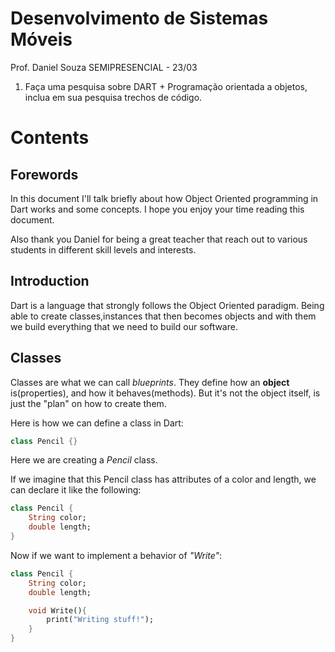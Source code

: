 # Desenvolvimento de Sistemas Móveis
Prof. Daniel Souza
SEMIPRESENCIAL - 23/03

1. Faça uma pesquisa sobre DART + Programação orientada a objetos, inclua em sua pesquisa trechos de código.

# Contents
## Forewords 
In this document I'll talk briefly about how Object Oriented programming in Dart works and some concepts.
I hope you enjoy your time reading this document.

Also thank you Daniel for being a great teacher that reach out to various students in different skill levels and interests.

## Introduction
Dart is a language that strongly follows the Object Oriented paradigm. Being able to create classes,instances that then becomes objects and with them we build everything that we need to build our software.

## Classes
Classes are what we can call *blueprints*. They define how an **object** is(properties), and how it behaves(methods).
But it's not the object itself, is just the "plan" on how to create them.


Here is how we can define a class in Dart:
```dart
class Pencil {}
```

Here we are creating a *Pencil* class.


If we imagine that this Pencil class has attributes of a color and length, we can declare it like the following:
```dart
class Pencil {
    String color;
    double length;
}
```


Now if we want to implement a behavior of *"Write"*:
```dart
class Pencil {
    String color;
    double length;

    void Write(){
        print("Writing stuff!");
    }
}
```
